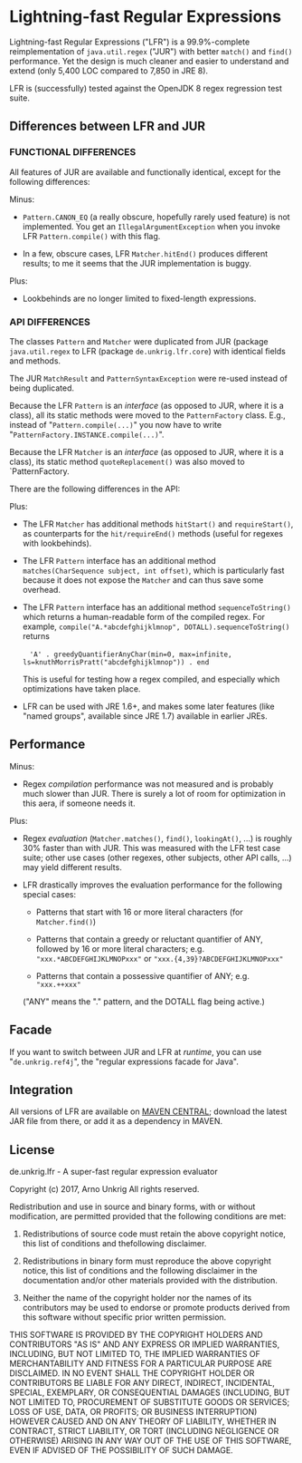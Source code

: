 # Lightning-fast Regular Expressions

Lightning-fast Regular Expressions ("LFR") is a 99.9%-complete reimplementation of `java.util.regex` ("JUR") with better `match()` and `find()` performance. Yet the design is much cleaner and easier to understand and extend (only 5,400 LOC compared to 7,850 in JRE 8).

LFR is (successfully) tested against the OpenJDK 8 regex regression test suite.

## Differences between LFR and JUR
  
### FUNCTIONAL DIFFERENCES
  
All features of JUR are available and functionally identical, except for the following differences:

Minus:

* `Pattern.CANON_EQ` (a really obscure, hopefully rarely used feature) is not implemented. You get an `IllegalArgumentException` when you invoke LFR `Pattern.compile()` with this flag.

* In a few, obscure cases, LFR `Matcher.hitEnd()` produces different results; to me it seems that the JUR implementation is buggy.

Plus:

* Lookbehinds are no longer limited to fixed-length expressions.

### API DIFFERENCES

The classes `Pattern` and `Matcher` were duplicated from JUR (package `java.util.regex` to LFR (package `de.unkrig.lfr.core`) with identical fields and methods.

The JUR `MatchResult` and `PatternSyntaxException` were re-used instead of being duplicated.

Because the LFR `Pattern` is an <em>interface</em> (as opposed to JUR, where it is a class), all its static methods were moved to the `PatternFactory` class. E.g., instead of "`Pattern.compile(...)`" you now have to write "`PatternFactory.INSTANCE.compile(...)`".

Because the LFR `Matcher` is an <em>interface</em> (as opposed to JUR, where it is a class), its static method `quoteReplacement()` was also moved to `PatternFactory.

There are the following differences in the API:

Plus:

* The LFR `Matcher` has additional methods `hitStart()` and `requireStart()`, as counterparts for the `hit/requireEnd()` methods (useful for regexes with lookbehinds).

* The LFR `Pattern` interface has an additional method `matches(CharSequence subject, int offset)`, which is particularly fast because it does not expose the `Matcher` and can thus save some overhead.

* The LFR `Pattern` interface has an additional method `sequenceToString()` which returns a human-readable form of the compiled regex. For example, `compile("A.*abcdefghijklmnop", DOTALL).sequenceToString()` returns

  &nbsp;&nbsp;&nbsp;`'A' . greedyQuantifierAnyChar(min=0, max=infinite, ls=knuthMorrisPratt("abcdefghijklmnop")) . end`
  
  This is useful for testing how a regex compiled, and especially which optimizations have taken place.

* LFR can be used with JRE 1.6+, and makes some later features (like "named groups", available since JRE 1.7) available in earlier JREs.

## Performance

Minus:

* Regex <em>compilation</em> performance was not measured and is probably much slower than JUR. There is surely a lot of room for optimization in this aera, if someone needs it.

Plus:

* Regex <em>evaluation</em> (`Matcher.matches()`, `find()`, `lookingAt()`, ...) is roughly 30% faster than with JUR. This was measured with the LFR test case suite; other use cases (other regexes, other subjects, other API calls, ...) may yield different results.

* LFR drastically improves the evaluation performance for  the following special cases:

  * Patterns that start with 16 or more literal characters (for `Matcher.find()`)

  * Patterns that contain a greedy or reluctant quantifier of ANY, followed by 16 or more literal characters; e.g. `"xxx.*ABCDEFGHIJKLMNOPxxx"` or `"xxx.{4,39}?ABCDEFGHIJKLMNOPxxx"`

  * Patterns that contain a possessive quantifier of ANY; e.g. `"xxx.++xxx"`

  ("ANY" means the "." pattern, and the DOTALL flag being active.)

## Facade

If you want to switch between JUR and LFR at *runtime*, you can use "`de.unkrig.ref4j`", the "regular expressions facade for Java".

## Integration

All versions of LFR are available on [MAVEN CENTRAL](http://search.maven.org); download the latest JAR file from there, or add it as a dependency in MAVEN.

## License

de.unkrig.lfr - A super-fast regular expression evaluator

Copyright (c) 2017, Arno Unkrig
All rights reserved.

Redistribution and use in source and binary forms, with or without modification, are permitted provided that the following conditions are met:

1. Redistributions of source code must retain the above copyright notice, this list of conditions and thefollowing disclaimer.

2. Redistributions in binary form must reproduce the above copyright notice, this list of conditions and the following disclaimer in the documentation and/or other materials provided with the distribution.

3. Neither the name of the copyright holder nor the names of its contributors may be used to endorse or promote products derived from this software without specific prior written permission.

THIS SOFTWARE IS PROVIDED BY THE COPYRIGHT HOLDERS AND CONTRIBUTORS "AS IS" AND ANY EXPRESS OR IMPLIED WARRANTIES, INCLUDING, BUT NOT LIMITED TO, THE IMPLIED WARRANTIES OF MERCHANTABILITY AND FITNESS FOR A PARTICULAR PURPOSE ARE DISCLAIMED. IN NO EVENT SHALL THE COPYRIGHT HOLDER OR CONTRIBUTORS BE LIABLE FOR ANY DIRECT, INDIRECT, INCIDENTAL, SPECIAL, EXEMPLARY, OR CONSEQUENTIAL DAMAGES (INCLUDING, BUT NOT LIMITED TO, PROCUREMENT OF SUBSTITUTE GOODS OR SERVICES; LOSS OF USE, DATA, OR PROFITS; OR BUSINESS INTERRUPTION) HOWEVER CAUSED AND ON ANY THEORY OF LIABILITY, WHETHER IN CONTRACT, STRICT LIABILITY, OR TORT (INCLUDING NEGLIGENCE OR OTHERWISE) ARISING IN ANY WAY OUT OF THE USE OF THIS SOFTWARE, EVEN IF ADVISED OF THE POSSIBILITY OF SUCH DAMAGE.
